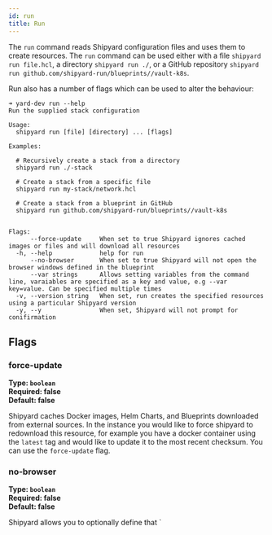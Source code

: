 ```yaml
---
id: run
title: Run
---
```


The `run` command reads Shipyard configuration files and uses them to create resources. The `run` command can be used either with a file `shipyard run file.hcl`, a directory `shipyard run ./`, or a GitHub repository `shipyard run github.com/shipyard-run/blueprints//vault-k8s`.

Run also has a number of flags which can be used to alter the behaviour:

```shell
➜ yard-dev run --help
Run the supplied stack configuration

Usage:
  shipyard run [file] [directory] ... [flags]

Examples:

  # Recursively create a stack from a directory
  shipyard run ./-stack

  # Create a stack from a specific file
  shipyard run my-stack/network.hcl
  
  # Create a stack from a blueprint in GitHub
  shipyard run github.com/shipyard-run/blueprints//vault-k8s


Flags:
      --force-update     When set to true Shipyard ignores cached images or files and will download all resources
  -h, --help             help for run
      --no-browser       When set to true Shipyard will not open the browser windows defined in the blueprint
      --var strings      Allows setting variables from the command line, varaiables are specified as a key and value, e.g --var key=value. Can be specified multiple times
  -v, --version string   When set, run creates the specified resources using a particular Shipyard version
  -y, --y                When set, Shipyard will not prompt for conifirmation
```

## Flags ##

### force-update
**Type: `boolean`**  
**Required: false**  
**Default: false**

Shipyard caches Docker images, Helm Charts, and Blueprints downloaded from external sources. In the instance you would like to force shipyard to redownload this resource, for example you have a docker container using the `latest` tag and would like to update it to the most recent checksum. You can use the `force-update` flag.

### no-browser
**Type: `boolean`**  
**Required: false**  
**Default: false**

Shipyard allows you to optionally define that `